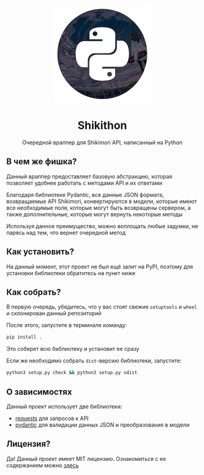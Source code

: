 <div align="center">
    <!-- Not a final logo :( -->
    <img src="assets/logo.png">
    <h1>Shikithon</h1>
    <p>Очередной враппер для Shikimori API, написанный на Python</p>
</div>

## В чем же фишка?

Данный враппер предоставляет базовую абстракцию, которая позволяет удобнее работать с методами API и их ответами

Благодаря библиотеке Pydantic, все данные JSON формата, возвращаемые API Shikimori, конвертируются в модели, которые имеют все необходимые поля, которые могут быть возвращены сервером, а также дополнительные, которые могут вернуть некоторые методы

Используя данное преимущество, можно воплощать любые задумки, не парясь над тем, что вернет очередной метод

## Как установить?

На данный момент, этот проект не был ещё залит на PyPI, поэтому для установки библиотеки обратитесь на пункт ниже

## Как собрать?

В первую очередь, убедитесь, что у вас стоят свежие `setuptools` и `wheel` и склонирован данный репозиторий

После этого, запустите в терминале команду:

```bash
pip install .
```

Это соберет всю библиотеку и установит ее сразу

Если же необходимо собрать `dist`-версию библиотеки, запустите:

```bash
python3 setup.py check && python3 setup.py sdist
```

## О зависимостях

Данный проект использует две библиотеки:

- [requests](https://github.com/psf/requests) для запросов к API
- [pydantic](https://github.com/samuelcolvin/pydantic/) для валидации данных JSON и преобразования в модели

## Лицензия?

Да! Данный проект имеет MIT лицензию. Ознакомиться с ее содержанием можно [здесь](https://github.com/SecondThundeR/shikithon/blob/main/LICENSE)
